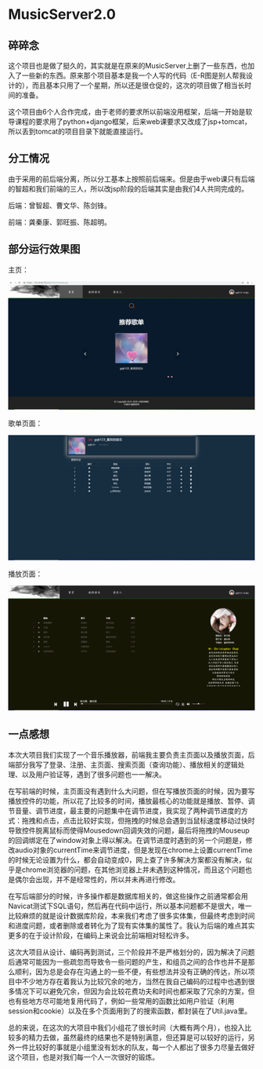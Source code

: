 # MusicServer2.0

## 碎碎念

这个项目也是做了挺久的，其实就是在原来的MusicServer上删了一些东西，也加入了一些新的东西。原来那个项目基本是我一个人写的代码（E-R图是别人帮我设计的），而且基本只用了一个星期，所以还是很仓促的，这次的项目做了相当长时间的准备。

这个项目由6个人合作完成，由于老师的要求所以前端没用框架，后端一开始是软导课程的要求用了python+django框架，后来web课要求又改成了jsp+tomcat，所以丢到tomcat的项目目录下就能直接运行。

## 分工情况

由于采用的前后端分离，所以分工基本上按照前后端来。但是由于web课只有后端的智超和我们前端的三人，所以改jsp阶段的后端其实是由我们4人共同完成的。

后端：曾智超、曹文华、陈剑锋。

前端：龚秦康、郭旺振、陈超明。

## 部分运行效果图

主页：

![res1](images/res1.png)

歌单页面：

![res2](images/res2.png)

播放页面：

![res3](images/res3.png)

## 一点感想

本次大项目我们实现了一个音乐播放器，前端我主要负责主页面以及播放页面，后端部分我写了登录、注册、主页面、搜索页面（查询功能）、播放相关的逻辑处理、以及用户验证等，遇到了很多问题也一一解决。

在写前端的时候，主页面没有遇到什么大问题，但在写播放页面的时候，因为要写播放控件的功能，所以花了比较多的时间，播放最核心的功能就是播放、暂停、调节音量、调节进度，最主要的问题集中在调节进度，我实现了两种调节进度的方式：拖拽和点击，点击比较好实现，但拖拽的时候总会遇到当鼠标速度移动过快时导致控件脱离鼠标而使得Mousedown回调失效的问题，最后将拖拽的Mouseup的回调绑定在了window对象上得以解决。在调节进度时遇到的另一个问题是，修改audio对象的currentTime来调节进度，但是发现在chrome上设置currentTime的时候无论设置为什么，都会自动变成0，网上查了许多解决方案都没有解决，似乎是chrome浏览器的问题，在其他浏览器上并未遇到这种情况，而且这个问题也是偶尔会出现，并不是经常性的，所以并未再进行修改。

在写后端部分的时候，许多操作都是数据库相关的，做这些操作之前通常都会用Navicat测试下SQL语句，然后再在代码中运行，所以基本问题都不是很大，唯一比较麻烦的就是设计数据库阶段，本来我们考虑了很多实体集，但最终考虑到时间和进度问题，或者删除或者转化为了现有实体集的属性了。我认为后端的难点其实更多的在于设计阶段，在编码上来说会比前端相对轻松许多。

这次大项目从设计、编码再到测试，三个阶段并不是严格划分的，因为解决了问题后通常可能因为一些疏忽而导致令一些问题的产生，和组员之间的合作也并不是那么顺利，因为总是会存在沟通上的一些不便，有些想法并没有正确的传达，所以项目中不少地方存在着我认为比较冗余的地方，当然在我自己编码的过程中也遇到很多情况下可以避免冗余，但因为会比较花费功夫和时间也都采取了冗余的方案，但也有些地方尽可能地复用代码了，例如一些常用的函数比如用户验证（利用session和cookie）以及在多个页面用到了的搜索函数，都封装在了Util.java里。

总的来说，在这次的大项目中我们小组花了很长时间（大概有两个月），也投入比较多的精力去做，虽然最终的结果也不是特别满意，但还算是可以较好的运行，另外一件比较好的事就是小组里没有划水的队友，每一个人都出了很多力尽量去做好这个项目，也是对我们每一个人一次很好的锻炼。

